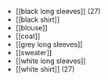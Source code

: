 - [[black long sleeves]] (27)
- [[black shirt]]
- [[blouse]]
- [[coat]]
- [[grey long sleeves]]
- [[sweater]]
- [[white long sleeves]]
- [[white shirt]] (27)
